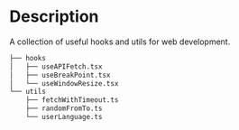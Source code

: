 # Description

A collection of useful hooks and utils for web development.

```sh
├── hooks
│   ├── useAPIFetch.tsx
│   ├── useBreakPoint.tsx
│   └── useWindowResize.tsx
└── utils
    ├── fetchWithTimeout.ts
    ├── randomFromTo.ts
    └── userLanguage.ts
```
